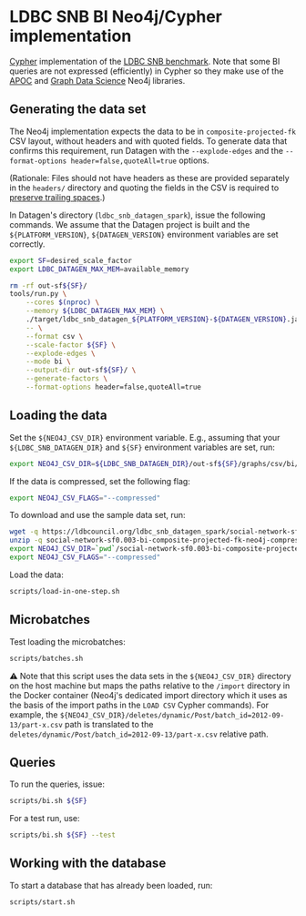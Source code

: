 # LDBC SNB BI Neo4j/Cypher implementation

[Cypher](http://www.opencypher.org/) implementation of the [LDBC SNB benchmark](https://github.com/ldbc/ldbc_snb_docs).
Note that some BI queries are not expressed (efficiently) in Cypher so they make use of the [APOC](https://neo4j.com/labs/apoc/) and [Graph Data Science](https://neo4j.com/product/graph-data-science-library/) Neo4j libraries.

## Generating the data set

The Neo4j implementation expects the data to be in `composite-projected-fk` CSV layout, without headers and with quoted fields.
To generate data that confirms this requirement, run Datagen with the `--explode-edges` and the `--format-options header=false,quoteAll=true` options.

(Rationale: Files should not have headers as these are provided separately in the `headers/` directory and quoting the fields in the CSV is required to [preserve trailing spaces](https://neo4j.com/docs/operations-manual/4.3/tools/neo4j-admin-import/#import-tool-header-format).)

In Datagen's directory (`ldbc_snb_datagen_spark`), issue the following commands. We assume that the Datagen project is built and the `${PLATFORM_VERSION}`, `${DATAGEN_VERSION}` environment variables are set correctly.

```bash
export SF=desired_scale_factor
export LDBC_DATAGEN_MAX_MEM=available_memory
```

```bash
rm -rf out-sf${SF}/
tools/run.py \
    --cores $(nproc) \
    --memory ${LDBC_DATAGEN_MAX_MEM} \
    ./target/ldbc_snb_datagen_${PLATFORM_VERSION}-${DATAGEN_VERSION}.jar -- \
    -- \
    --format csv \
    --scale-factor ${SF} \
    --explode-edges \
    --mode bi \
    --output-dir out-sf${SF}/ \
    --generate-factors \
    --format-options header=false,quoteAll=true
```

## Loading the data

Set the `${NEO4J_CSV_DIR}` environment variable. E.g., assuming that your `${LDBC_SNB_DATAGEN_DIR}` and `${SF}` environment variables are set, run:

```bash
export NEO4J_CSV_DIR=${LDBC_SNB_DATAGEN_DIR}/out-sf${SF}/graphs/csv/bi/composite-projected-fk/
```

If the data is compressed, set the following flag:

```bash
export NEO4J_CSV_FLAGS="--compressed"
```

To download and use the sample data set, run:

```bash
wget -q https://ldbcouncil.org/ldbc_snb_datagen_spark/social-network-sf0.003-bi-composite-projected-fk-neo4j-compressed.zip
unzip -q social-network-sf0.003-bi-composite-projected-fk-neo4j-compressed.zip
export NEO4J_CSV_DIR=`pwd`/social-network-sf0.003-bi-composite-projected-fk-neo4j-compressed/graphs/csv/bi/composite-projected-fk/
export NEO4J_CSV_FLAGS="--compressed"
```

Load the data:

```bash
scripts/load-in-one-step.sh
```

## Microbatches

Test loading the microbatches:

```bash
scripts/batches.sh
```

:warning: Note that this script uses the data sets in the `${NEO4J_CSV_DIR}` directory on the host machine but maps the paths relative to the `/import` directory in the Docker container (Neo4j's dedicated import directory which it uses as the basis of the import paths in the `LOAD CSV` Cypher commands).
For example, the `${NEO4J_CSV_DIR}/deletes/dynamic/Post/batch_id=2012-09-13/part-x.csv` path is translated to the `deletes/dynamic/Post/batch_id=2012-09-13/part-x.csv` relative path.

## Queries

To run the queries, issue:

```bash
scripts/bi.sh ${SF}
```

For a test run, use:

```bash
scripts/bi.sh ${SF} --test
```

## Working with the database

To start a database that has already been loaded, run:

```bash
scripts/start.sh
```
